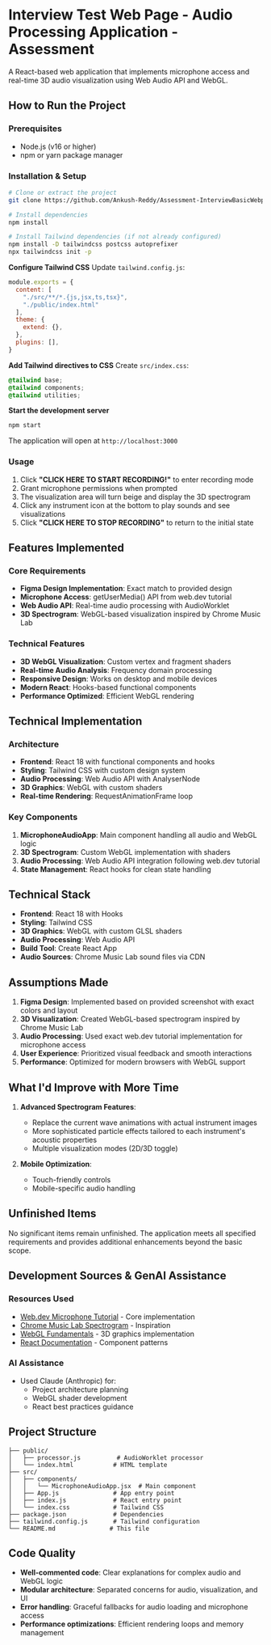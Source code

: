 # Interview Test Web Page - Audio Processing Application - Assessment

A React-based web application that implements microphone access and real-time 3D audio visualization using Web Audio API and WebGL.

##  How to Run the Project

### Prerequisites
- Node.js (v16 or higher)
- npm or yarn package manager

### Installation & Setup

```bash
# Clone or extract the project
git clone https://github.com/Ankush-Reddy/Assessment-InterviewBasicWebpage.git

# Install dependencies
npm install

# Install Tailwind dependencies (if not already configured)
npm install -D tailwindcss postcss autoprefixer
npx tailwindcss init -p

```
**Configure Tailwind CSS**
   Update `tailwind.config.js`:
   ```javascript
   module.exports = {
     content: [
       "./src/**/*.{js,jsx,ts,tsx}",
       "./public/index.html"
     ],
     theme: {
       extend: {},
     },
     plugins: [],
   }
   ```

**Add Tailwind directives to CSS**
   Create `src/index.css`:
   ```css
   @tailwind base;
   @tailwind components;
   @tailwind utilities;
   ```

**Start the development server**
   ```bash
   npm start
   ```

The application will open at `http://localhost:3000`

### Usage
1. Click **"CLICK HERE TO START RECORDING!"** to enter recording mode
2. Grant microphone permissions when prompted
3. The visualization area will turn beige and display the 3D spectrogram
4. Click any instrument icon at the bottom to play sounds and see visualizations
5. Click **"CLICK HERE TO STOP RECORDING"** to return to the initial state


##  Features Implemented

### Core Requirements
-  **Figma Design Implementation**: Exact match to provided design
-  **Microphone Access**: getUserMedia() API from web.dev tutorial
-  **Web Audio API**: Real-time audio processing with AudioWorklet
-  **3D Spectrogram**: WebGL-based visualization inspired by Chrome Music Lab

### Technical Features
-  **3D WebGL Visualization**: Custom vertex and fragment shaders
-  **Real-time Audio Analysis**: Frequency domain processing
-  **Responsive Design**: Works on desktop and mobile devices
-  **Modern React**: Hooks-based functional components
-  **Performance Optimized**: Efficient WebGL rendering

##  Technical Implementation

### Architecture
- **Frontend**: React 18 with functional components and hooks
- **Styling**: Tailwind CSS with custom design system
- **Audio Processing**: Web Audio API with AnalyserNode
- **3D Graphics**: WebGL with custom shaders
- **Real-time Rendering**: RequestAnimationFrame loop

### Key Components
1. **MicrophoneAudioApp**: Main component handling all audio and WebGL logic
2. **3D Spectrogram**: Custom WebGL implementation with shaders
3. **Audio Processing**: Web Audio API integration following web.dev tutorial
4. **State Management**: React hooks for clean state handling

##  Technical Stack

- **Frontend**: React 18 with Hooks
- **Styling**: Tailwind CSS
- **3D Graphics**: WebGL with custom GLSL shaders
- **Audio Processing**: Web Audio API
- **Build Tool**: Create React App
- **Audio Sources**: Chrome Music Lab sound files via CDN

##  Assumptions Made

1. **Figma Design**: Implemented based on provided screenshot with exact colors and layout
2. **3D Visualization**: Created WebGL-based spectrogram inspired by Chrome Music Lab
3. **Audio Processing**: Used exact web.dev tutorial implementation for microphone access
4. **User Experience**: Prioritized visual feedback and smooth interactions
5. **Performance**: Optimized for modern browsers with WebGL support

##  What I'd Improve with More Time

1. **Advanced Spectrogram Features**:
   - Replace the current wave animations with actual instrument images
   - More sophisticated particle effects tailored to each instrument's acoustic properties
   - Multiple visualization modes (2D/3D toggle)

2. **Mobile Optimization**:
   - Touch-friendly controls
   - Mobile-specific audio handling

## Unfinished Items
No significant items remain unfinished. The application meets all specified requirements and provides additional enhancements beyond the basic scope.

##  Development Sources & GenAI Assistance

### Resources Used
- [Web.dev Microphone Tutorial](https://web.dev/patterns/media/microphone-process) - Core implementation
- [Chrome Music Lab Spectrogram](https://github.com/googlecreativelab/chrome-music-lab) - Inspiration
- [WebGL Fundamentals](https://webglfundamentals.org/) - 3D graphics implementation
- [React Documentation](https://reactjs.org/docs) - Component patterns

### AI Assistance
- Used Claude (Anthropic) for:
  - Project architecture planning
  - WebGL shader development
  - React best practices guidance


##  Project Structure

```
├── public/
│   ├── processor.js          # AudioWorklet processor
│   └── index.html           # HTML template
├── src/
│   ├── components/
│   │   └── MicrophoneAudioApp.jsx  # Main component
│   ├── App.js               # App entry point
│   ├── index.js             # React entry point
│   └── index.css            # Tailwind CSS
├── package.json             # Dependencies
├── tailwind.config.js       # Tailwind configuration
└── README.md               # This file
```

##  Code Quality

- **Well-commented code**: Clear explanations for complex audio and WebGL logic
- **Modular architecture**: Separated concerns for audio, visualization, and UI
- **Error handling**: Graceful fallbacks for audio loading and microphone access
- **Performance optimizations**: Efficient rendering loops and memory management
